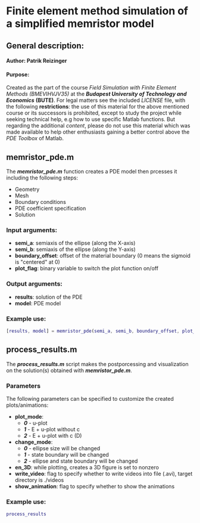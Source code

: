 # 	Finite element method simulation of a simplified memristor model

## General description:
#### Author: Patrik Reizinger
#### Purpose: 
Created as the part of the course *Field Simulation with Finite Element Methods (BMEVIHVJV35)* at the __*Budapest University of Technology and Economics*__ __(BUTE)__.
For legal matters see the included *LICENSE* file, with the following __restrictions__: the use of this material for the above mentioned course or its successors is prohibited, except to study the project while seeking technical help, e.g how to use specific Matlab functions. But regarding the additional *content*, please do not use this material which was made available to help other enthusiasts gaining a better control above the *PDE Toolbox* of Matlab.


## memristor_pde.m
The __*memristor_pde.m*__ function creates a PDE model then prcesses it including the following steps:
- Geometry
- Mesh
- Boundary conditions
- PDE coefficient specification
- Solution

### Input arguments:
- **semi_a**: semiaxis of the ellipse (along the X-axis)
- **semi_b**: semiaxis of the ellipse (along the Y-axis)
- **boundary_offset**: offset of the material boundary (0 means the sigmoid is "centered" at 0)
- **plot_flag**: binary variable to switch the plot function on/off

### Output arguments:
- **results**: solution of the PDE
- **model**: PDE model

### Example use:
```matlab
[results, model] = memristor_pde(semi_a, semi_b, boundary_offset, plot_flag)
```

## process_results.m
The __*process_results.m*__ script makes the postporcessing and visualization on the solution(s) obtained with __*memristor_pde.m*__.

### Parameters
The following parameters can be specified to customize the created plots/animations:
- **plot_mode**:
    - __*0*__ - u-plot
    - __*1*__ - E + u-plot without c
    - __*2*__ - E + u-plot with c (D)
- **change_mode**:
    - __*0*__ - ellipse size will be changed
    - __*1*__ - state boundary will be changed
    - __*2*__ - ellipse and state boundary will be changed
- **en_3D**: while plotting, creates a 3D figure is set to nonzero
- **write_video**: flag to specify whether to write videos into file (.avi), target directory is ./videos
- **show_animation**: flag to specify whether to show the animations

### Example use:
```matlab
process_results
```

